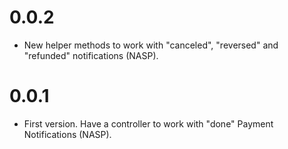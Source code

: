 # 0.0.2
* New helper methods to work with "canceled", "reversed" and "refunded" notifications (NASP).

# 0.0.1
* First version. Have a controller to work with "done" Payment Notifications (NASP).
